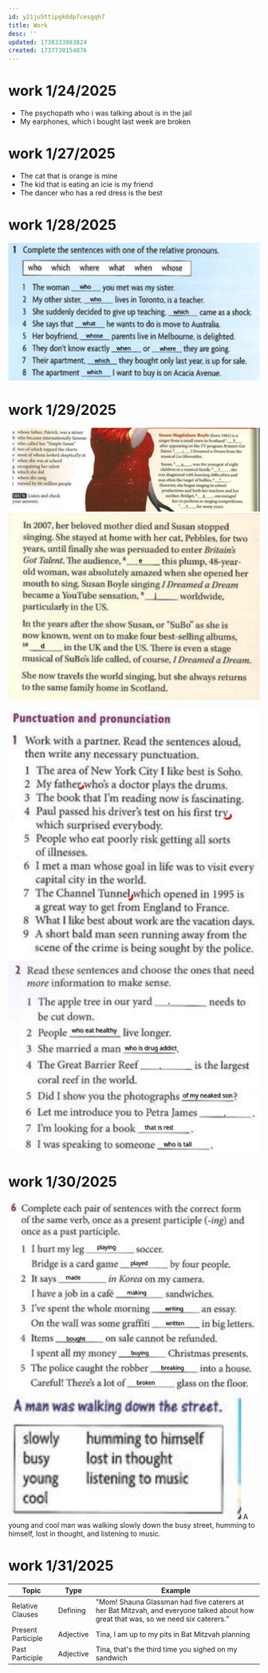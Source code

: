 ```yaml
---
id: y21ju5ttipgk0dp7cesgqh7
title: Work
desc: ''
updated: 1738333983824
created: 1737730154876
---
```

# work 1/24/2025
- The psychopath who i was talking about is in the jail
- My earphones, which i bought last week are broken

# work 1/27/2025
- The cat that is orange is mine
- The kid that is eating an icie is my friend
- The dancer who has a red dress is the best

# work 1/28/2025

![alt text](image-20.png)

# work 1/29/2025
![alt text](image-23.png)
![alt text](image-22.png)

![alt text](image-24.png)
![alt text](image-25.png)

# work 1/30/2025
![alt text](image-26.png)
![alt text](image-27.png)
A young and cool man was walking slowly down the busy street, humming to himself, lost in thought, and listening to music.

# work 1/31/2025
Topic | Type | Example
--- | --- | ---
Relative Clauses | Defining | "Mom! Shauna Glassman had five caterers at her Bat Mitzvah, and everyone talked about how great that was, so we need six caterers." 
Present Participle | Adjective | Tina, I am up to my pits in Bat Mitzvah planning
Past Participle | Adjective | Tina, that's the third time you sighed on my sandwich